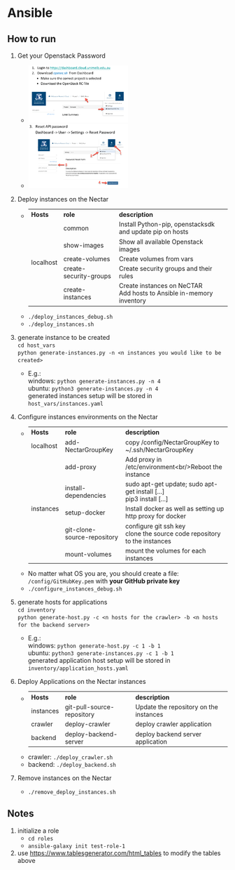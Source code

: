 # Ansible
## How to run
1. Get your Openstack Password
    - <img src="docs/1.jpg" width=50%/>
    - <img src="docs/2.jpg" width=50%/>

2. Deploy instances on the Nectar
    - <table>
        <tr>
            <th>Hosts</th>
            <th>role</th>
            <th>description</th>
        </tr>
        <tr>
            <td rowspan="5">localhost</td>
            <td>common</td>
            <td>Install Python-pip, openstacksdk and update pip on hosts</td>
        </tr>
        <tr>
            <td>show-images</td>
            <td>Show all available Openstack images</td>
        </tr>
        <tr>
            <td>create-volumes</td>
            <td>Create volumes from vars</td>
        </tr>
        <tr>
            <td>create-security-groups</td>
            <td>Create security groups and their rules</td>
        </tr>
        <tr>
            <td>create-instances</td>
            <td>Create instances on NeCTAR<br>Add hosts to Ansible in-memory inventory</td>
        </tr>
        </table>
    - ```./deploy_instances_debug.sh```  
    - ```./deploy_instances.sh```
3. generate instance to be created  
    ```cd host_vars```  
    ```python generate-instances.py -n <n instances you would like to be created>```  
    - E.g.:   
        windows: ```python generate-instances.py -n 4```  
        ubuntu: ```python3 generate-instances.py -n 4```  
    generated instances setup will be stored in ```host_vars/instances.yaml```
4. Configure instances environments on the Nectar
    - <table>
          <tr>
            <th>Hosts</th>
            <th>role</th>
            <th>description</th>
          </tr>
          <tr>
            <td><span style="font-weight:normal">localhost</span></td>
            <td><span style="font-weight:normal">add-NectarGroupKey</span><br></td>
            <td><span style="font-weight:normal">copy /config/NectarGroupKey to ~/.ssh/</span><span style="font-weight:400;font-style:normal">NectarGroupKey</span><br></td>
          </tr>
          <tr>
            <td rowspan="5">instances</td>
            <td>add-proxy</td>
            <td>Add proxy in /etc/environment&lt;br/&gt;Reboot the instance</td>
          </tr>
          <tr>
            <td>install-dependencies</td>
            <td>sudo apt-get update; sudo apt-get install [...]<br>pip3 install [...]</td>
          </tr>
          <tr>
            <td>setup-docker</td>
            <td>Install docker as well as setting up http proxy for docker</td>
          </tr>
          <tr>
            <td><span style="font-weight:normal">git-clone-source-repository</span><br></td>
            <td>configure git ssh key<br>clone the source code repository to the instances</td>
          </tr>
          <tr>
            <td>mount-volumes<br></td>
            <td>mount the volumes for each instances</td>
          </tr>
        </table>
    - No matter what OS you are, you should create a file: ```/config/GitHubKey.pem``` with **your GitHub private key**
    - ```./configure_instances_debug.sh```
5. generate hosts for applications  
    ```cd inventory```  
    ```python generate-host.py -c <n hosts for the crawler> -b <n hosts for the backend server>```
    - E.g.:  
        windows: ```python generate-host.py -c 1 -b 1```  
        ubuntu: ```python3 generate-instances.py -c 1 -b 1```  
    generated application host setup will be stored in ```inventory/application_hosts.yaml```
4. Deploy Applications on the Nectar instances
    - <table>
        <tr>
            <th>Hosts</th>
            <th>role</th>
            <th>description</th>
        </tr>
        <tr>
            <td>instances</td>
            <td><span style="font-weight:normal">git-pull-source-repository</span><br></td>
            <td>Update the repository on the instances</td>
        </tr>
        <tr>
            <td><span style="font-weight:normal">crawler</span></td>
            <td>deploy-crawler<br></td>
            <td>deploy crawler application</td>
        </tr>
        <tr>
            <td>backend</td>
            <td>deploy-backend-server</td>
            <td>deploy backend server application</td>
        </tr>
        </table>
    - crawler: ```./deploy_crawler.sh```
    - backend: ```./deploy_backend.sh```
5. Remove instances on the Nectar
    - ```./remove_deploy_instances.sh```

## Notes
1. initialize a role
    - ```cd roles```
    - ```ansible-galaxy init test-role-1```
2. use https://www.tablesgenerator.com/html_tables to modify the tables above
